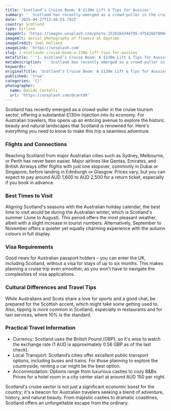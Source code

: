 ```yaml
---
title: 'Scotland’s Cruise Boom: A £130m Lift & Tips for Aussies'
summary: '  Scotland has recently emerged as a crowd-puller in the cruise tourism sector, offering a substantial £130m injection into its economy. For Australian ...'
date: '2025-04-27T13:48:55.792Z'
country: Scotland
type: Airline
imageUrl: 'https://images.unsplash.com/photo-1528164344705-47542687000d'
imageAlt: aerial photography of flowers at daytime
imageCredit: Joel Holland
imageLink: 'https://unsplash.com'
slug: 1-scotlands-cruise-boom-a-130m-lift-tips-for-aussies
metaTitle: '''1. Scotland’s Cruise Boom: A £130m Lift & Tips for Aussies'''
metaDescription: '  Scotland has recently emerged as a crowd-puller in the cruise tourism sector, offering a substantial £130m injection into its economy. For Australian ...'
keywords: ''
originalTitle: 'Scotland’s Cruise Boom: A £130m Lift & Tips for Aussies'
published: 'true'
categories: '[]'
photographer:
  name: Davide Cantelli
  url: 'https://unsplash.com/@cant89'
---
```







Scotland has recently emerged as a crowd-puller in the cruise tourism sector, offering a substantial £130m injection into its economy. For Australian travelers, this opens up an enticing avenue to explore the historic beauty and natural landscapes that Scotland is renowned for. Here's everything you need to know to make this trip a seamless adventure.

### Flights and Connections
Reaching Scotland from major Australian cities such as Sydney, Melbourne, or Perth has never been easier. Major airlines like Qantas, Emirates, and British Airways offer flights with just one stopover, commonly in Dubai or Singapore, before landing in Edinburgh or Glasgow. Prices vary, but you can expect to pay around AUD 1,600 to AUD 2,500 for a return ticket, especially if you book in advance.

### Best Times to Visit
Aligning Scotland's seasons with the Australian holiday calendar, the best time to visit would be during the Australian winter, which is Scotland's summer (June to August). This period offers the most pleasant weather, albeit with a slight increase in tourist numbers. Alternatively, September to November offers a quieter yet equally charming experience with the autumn colours in full display.

### Visa Requirements
Good news for Australian passport holders – you can enter the UK, including Scotland, without a visa for stays of up to six months. This makes planning a cruise trip even smoother, as you won’t have to navigate the complexities of visa applications.

### Cultural Differences and Travel Tips
While Australians and Scots share a love for sports and a good chat, be prepared for the Scottish accent, which might take some getting used to. Also, tipping is more common in Scotland, especially in restaurants and for taxi services, where 10% is the standard.

### Practical Travel Information
- Currency: Scotland uses the British Pound (GBP), so it's wise to watch the exchange rate (1 AUD is approximately 0.56 GBP as of the last check).
- Local Transport: Scotland’s cities offer excellent public transport options, including buses and trains. For those planning to explore the countryside, renting a car might be the best option.
- Accommodation: Options range from luxurious castles to cozy B&Bs. Prices for a hotel room in a city center start at around AUD 150 per night.

Scotland's cruise sector is not just a significant economic boost for the country; it's a beacon for Australian travelers seeking a blend of adventure, history, and natural beauty. From majestic castles to dramatic coastlines, Scotland offers an unforgettable escape from the ordinary.
